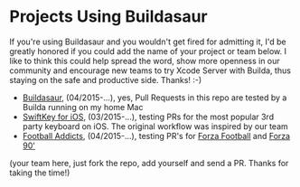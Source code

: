 # Projects Using Buildasaur

If you're using Buildasaur and you wouldn't get fired for admitting it, I'd be greatly honored if you could add the name of your project or team below. I like to think this could help spread the word, show more openness in our community and encourage new teams to try Xcode Server with Builda, thus staying on the safe and productive side. Thanks! :-)

+ [Buildasaur](https://github.com/czechboy0/buildasaur), (04/2015-...), yes, Pull Requests in this repo are tested by a Builda running on my home Mac<br>
+ [SwiftKey for iOS](http://swiftkey.com/en/keyboard/ios/), (03/2015-...), testing PRs for the most popular 3rd party keyboard on iOS. The original workflow was inspired by our team<br>
+ [Football Addicts](http://www.footballaddicts.com), (04/2015-...), testing PR's for [Forza Football](https://itunes.apple.com/us/app/forza-football-soccer-livescore/id500138120?mt=8) and [Forza 90'](https://itunes.apple.com/us/app/forza-90/id686566465?mt=8)<br>

(your team here, just fork the repo, add yourself and send a PR. Thanks for taking the time!)

